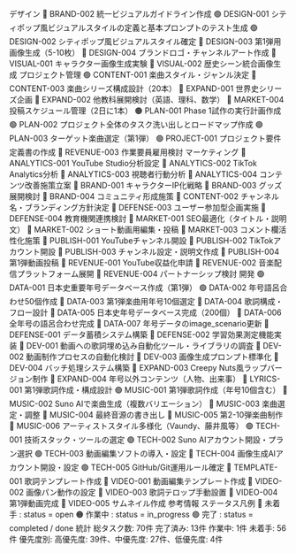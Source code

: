 デザイン
	🔴 BRAND-002 統一ビジュアルガイドライン作成
	🟢 DESIGN-001 シティポップ風ビジュアルスタイルの定義と基本プロンプトのテスト生成
	🟢 DESIGN-002 シティポップ風ビジュアルスタイル確定
	🔴 DESIGN-003 第1弾用画像生成（5-10枚）
	🔴 DESIGN-004 ブランドロゴ・チャンネルアート作成
	🔴 VISUAL-001 キャラクター画像生成実験
	🔴 VISUAL-002 歴史シーン統合画像生成
プロジェクト管理
	🟢 CONTENT-001 楽曲スタイル・ジャンル決定
	🔴 CONTENT-003 楽曲シリーズ構成設計（20本）
	🔴 EXPAND-001 世界史シリーズ企画
	🔴 EXPAND-002 他教科展開検討（英語、理科、数学）
	🔴 MARKET-004 投稿スケジュール管理（2日に1本）
	🟠 PLAN-001 Phase 1試作の実行計画作成
	🟢 PLAN-002 プロジェクト全体のタスク洗い出しとロードマップ作成
	🟢 PLAN-003 ターゲット楽曲選定（第1弾）
	🟢 PROJECT-001 プロジェクト要件定義書の作成
	🔴 REVENUE-003 作業要員雇用検討
マーケティング
	🔴 ANALYTICS-001 YouTube Studio分析設定
	🔴 ANALYTICS-002 TikTok Analytics分析
	🔴 ANALYTICS-003 視聴者行動分析
	🔴 ANALYTICS-004 コンテンツ改善施策立案
	🔴 BRAND-001 キャラクターIP化戦略
	🔴 BRAND-003 グッズ展開検討
	🔴 BRAND-004 コミュニティ形成施策
	🔴 CONTENT-002 チャンネル名・ブランディング方針決定
	🔴 DEFENSE-003 ユーザー参加型企画実施
	🔴 DEFENSE-004 教育機関連携検討
	🔴 MARKET-001 SEO最適化（タイトル・説明文）
	🔴 MARKET-002 ショート動画用編集・投稿
	🔴 MARKET-003 コメント欄活性化施策
	🔴 PUBLISH-001 YouTubeチャンネル開設
	🔴 PUBLISH-002 TikTokアカウント開設
	🔴 PUBLISH-003 チャンネル設定・説明文作成
	🔴 PUBLISH-004 第1弾動画投稿
	🔴 REVENUE-001 YouTube収益化申請
	🔴 REVENUE-002 音楽配信プラットフォーム展開
	🔴 REVENUE-004 パートナーシップ検討
開発
	🟢 DATA-001 日本史重要年号データベース作成（第1弾）
	🟢 DATA-002 年号語呂合わせ50個作成
	🔴 DATA-003 第1弾楽曲用年号10個選定
	🔴 DATA-004 歌詞構成・フロー設計
	🔴 DATA-005 日本史年号データベース完成（200個）
	🔴 DATA-006 全年号の語呂合わせ完成
	🔴 DATA-007 年号データのimage_scenario更新
	🔴 DEFENSE-001 データ蓄積システム構築
	🔴 DEFENSE-002 学習効果測定機能実装
	🔴 DEV-001 動画への歌詞埋め込み自動化ツール・ライブラリの調査
	🔴 DEV-002 動画制作プロセスの自動化検討
	🔴 DEV-003 画像生成プロンプト標準化
	🔴 DEV-004 バッチ処理システム構築
	🔴 EXPAND-003 Creepy Nuts風ラップバージョン制作
	🔴 EXPAND-004 年号以外コンテンツ（人物、出来事）
	🔴 LYRICS-001 第1弾歌詞作成・構成設計
	🟢 MUSIC-001 第1弾歌詞作成（年号10個含む）
	🔴 MUSIC-002 Suno AIで楽曲生成（複数バリエーション）
	🔴 MUSIC-003 楽曲選定・調整
	🔴 MUSIC-004 最終音源の書き出し
	🔴 MUSIC-005 第2-10弾楽曲制作
	🔴 MUSIC-006 アーティストスタイル多様化（Vaundy、藤井風等）
	🟢 TECH-001 技術スタック・ツールの選定
	🟢 TECH-002 Suno AIアカウント開設・プラン選択
	🟢 TECH-003 動画編集ソフトの導入・設定
	🔴 TECH-004 画像生成AIアカウント開設・設定
	🟢 TECH-005 GitHub/Git運用ルール確定
	🔴 TEMPLATE-001 歌詞テンプレート作成
	🔴 VIDEO-001 動画編集テンプレート作成
	🔴 VIDEO-002 画像パン動作の設定
	🔴 VIDEO-003 歌詞テロップ手動設置
	🔴 VIDEO-004 第1弾動画完成
	🔴 VIDEO-005 サムネイル作成
参考情報
	ステータス凡例
		🔴 未着手 : status = open
		🟠 作業中 : status = in_progress
		🟢 完了 : status = completed / done
	統計
		総タスク数: 70件
		完了済み: 13件
		作業中: 1件
		未着手: 56件
		優先度別: 高優先度: 39件、中優先度: 27件、低優先度: 4件
